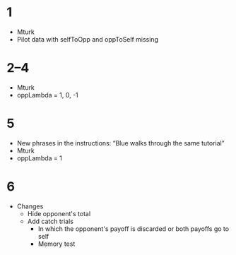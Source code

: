 # 1

- Mturk
- Pilot data with selfToOpp and oppToSelf missing

# 2–4

- Mturk
- oppLambda = 1, 0, -1

# 5

- New phrases in the instructions: “Blue walks through the same tutorial”
- Mturk
- oppLambda = 1

# 6

- Changes
  - Hide opponent's total
  - Add catch trials
    - In which the opponent's payoff is discarded or both payoffs go to self
    - Memory test